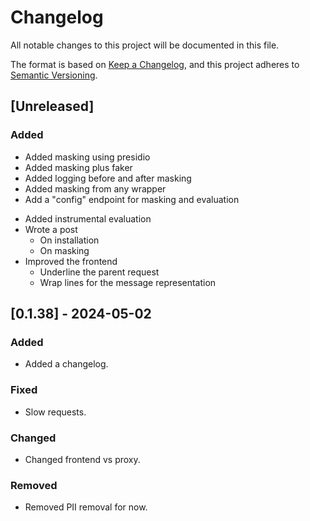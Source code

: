 # Changelog

All notable changes to this project will be documented in this file.

The format is based on [Keep a Changelog](https://keepachangelog.com/en/1.1.0/),
and this project adheres to [Semantic Versioning](https://semver.org/spec/v2.0.0.html).

## [Unreleased]

### Added

- Added masking using presidio
- Added masking plus faker
- Added logging before and after masking
- Added masking from any wrapper
- Add a "config" endpoint for masking and evaluation
<!-- TODO -->
- Added instrumental evaluation
- Wrote a post
  - On installation
  - On masking
- Improved the frontend
  - Underline the parent request
  - Wrap lines for the message representation

## [0.1.38] - 2024-05-02

### Added

- Added a changelog.

### Fixed

- Slow requests.

### Changed

- Changed frontend vs proxy.

### Removed

- Removed PII removal for now.